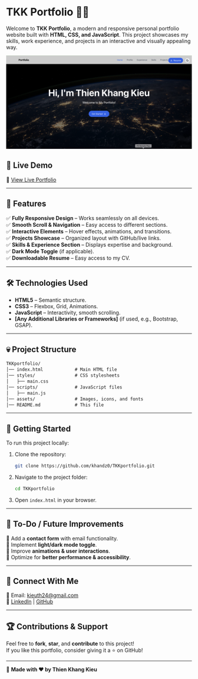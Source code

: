# TKK Portfolio 🎨🚀

Welcome to **TKK Portfolio**, a modern and responsive personal portfolio website built with **HTML, CSS, and JavaScript**. This project showcases my skills, work experience, and projects in an interactive and visually appealing way.

![Portfolio Preview](./src/components/images/portfolio.png)

## 🔗 Live Demo

🚀 [View Live Portfolio](http://localhost:5173/)

---

## 📌 Features

✅ **Fully Responsive Design** – Works seamlessly on all devices.  
✅ **Smooth Scroll & Navigation** – Easy access to different sections.  
✅ **Interactive Elements** – Hover effects, animations, and transitions.  
✅ **Projects Showcase** – Organized layout with GitHub/live links.  
✅ **Skills & Experience Section** – Displays expertise and background.  
✅ **Dark Mode Toggle** (if applicable).  
✅ **Downloadable Resume** – Easy access to my CV.

---

## 🛠️ Technologies Used

- **HTML5** – Semantic structure.
- **CSS3** – Flexbox, Grid, Animations.
- **JavaScript** – Interactivity, smooth scrolling.
- **[Any Additional Libraries or Frameworks]** (if used, e.g., Bootstrap, GSAP).

---

## 💀 Project Structure

```
TKKportfolio/
│── index.html            # Main HTML file
│── styles/               # CSS stylesheets
│   ├── main.css
│── scripts/              # JavaScript files
│   ├── main.js
│── assets/               # Images, icons, and fonts
│── README.md             # This file
```

---

## 🚀 Getting Started

To run this project locally:

1. Clone the repository:
   ```bash
   git clone https://github.com/khandz0/TKKportfolio.git
   ```
2. Navigate to the project folder:
   ```bash
   cd TKKportfolio
   ```
3. Open `index.html` in your browser.

---

## 🎯 To-Do / Future Improvements

🔹 Add a **contact form** with email functionality.  
🔹 Implement **light/dark mode toggle**.  
🔹 Improve **animations & user interactions**.  
🔹 Optimize for **better performance & accessibility**.

---

## 💌 Connect With Me

📧 Email: kieuth24@gmail.com  
🔗 [LinkedIn](https://www.linkedin.com/in/thienkhangkieu2606/) | [GitHub](https://github.com/khandz0)

---

## 🏆 Contributions & Support

Feel free to **fork**, **star**, and **contribute** to this project!  
If you like this portfolio, consider giving it a ⭐ on GitHub!

---

🚀 **Made with ❤️ by Thien Khang Kieu**
